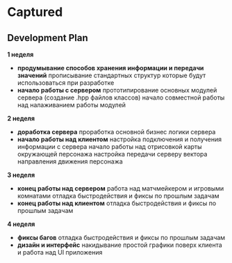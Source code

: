# Captured

## **Development Plan**
**1 неделя**
* **продумывание способов хранения информации и передачи значений**
прописывание стандартных структур которые будут использоваться при разработке
* **начало работы с сервером**
прототипирование основных модулей сервера (создание .hpp файлов классов)
начало совместной работы над налаживанием работы модулей

**2 неделя**
* **доработка сервера**
проработка основной бизнес логики сервера
* **начало работы над клиентом**
настройка подключения и получения информации с сервера
начало работы над отрисовкой карты окружающей персонажа
настройка передачи серверу вектора направления движения персонажа

**3 неделя**
* **конец работы над сервером**
работа над матчмейкером и игровыми комнатами
отладка быстродействия и фиксы по прошлым задачам
* **конец работы над клиентом**
отладка быстродействия и фиксы по прошлым задачам

**4 неделя**
* **фиксы багов**
отладка быстродействия и фиксы по прошлым задачам
* **дизайн и интерфейс**
накидывание простой графики поверх клиента и работа над UI приложения
